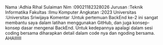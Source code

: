 Nama            :Adhia Rihal Sulaiman
Nim             :09021182328026
Jurusan         :Teknik Informatika
Fakultas        :Ilmu Komputer
Angkatan        :2023
Universitas     :Universitas Sriwijaya
Komentar        :Untuk pertemuan BackEnd ke-2 ini sangat membantu saya dalam latihan menggunakan GitHub, dan juga konsep-konsep dasar mengenai BackEnd. Untuk kedepannya apalagi dalam sesi coding bersama diharapkan detail dalam code nya dan ngoding bersama. AHAIIIIII
